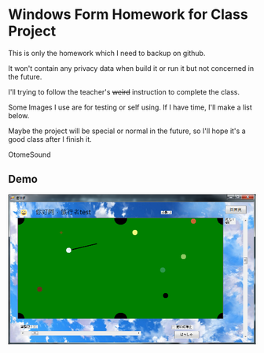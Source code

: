 Windows Form Homework for Class Project
====

This is only the homework which I need to backup on github.

It won't contain any privacy data when build it or run it but not concerned in the future.

I'll trying to follow the teacher's ~~weird~~ instruction to complete the class.

Some Images I use are for testing or self using. If I have time, I'll make a list below.

Maybe the project will be special or normal in the future, so I'll hope it's a good class after I finish it.

OtomeSound

Demo
----

![](./Demo.png)